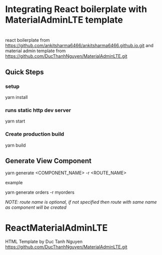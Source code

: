 # Integrating React boilerplate with MaterialAdminLTE template
# 
react boilerplate from https://github.com/ankitsharma6466/ankitsharma6466.github.io.git
and material admin template from https://github.com/DucThanhNguyen/MaterialAdminLTE.git
## Quick Steps

### setup
yarn install

### runs static http dev server
yarn start

### Create production build
yarn build


## Generate View Component
yarn generate <COMPONENT_NAME> -r <ROUTE_NAME>

example

yarn generate orders -r myorders

*NOTE: route name is optional, if not specified then route with same name as component will be created*
# ReactMaterialAdminLTE
HTML Template by Duc Tanh Nguyen https://github.com/DucThanhNguyen/MaterialAdminLTE.git 
